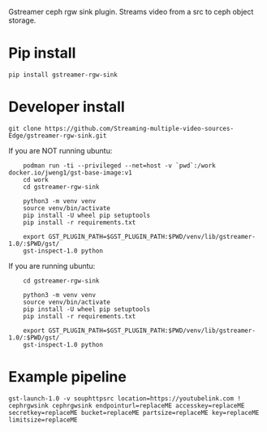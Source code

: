 Gstreamer ceph rgw sink plugin. 
Streams video from a src to ceph object storage. 

# Pip install
```
pip install gstreamer-rgw-sink
```

# Developer install 
```
git clone https://github.com/Streaming-multiple-video-sources-Edge/gstreamer-rgw-sink.git
```

If you are NOT running ubuntu:
```
    podman run -ti --privileged --net=host -v `pwd`:/work docker.io/jweng1/gst-base-image:v1
    cd work
    cd gstreamer-rgw-sink

    python3 -m venv venv
    source venv/bin/activate
    pip install -U wheel pip setuptools
    pip install -r requirements.txt

    export GST_PLUGIN_PATH=$GST_PLUGIN_PATH:$PWD/venv/lib/gstreamer-1.0/:$PWD/gst/
    gst-inspect-1.0 python
 ```
If you are running ubuntu:
```
    cd gstreamer-rgw-sink

    python3 -m venv venv
    source venv/bin/activate
    pip install -U wheel pip setuptools
    pip install -r requirements.txt

    export GST_PLUGIN_PATH=$GST_PLUGIN_PATH:$PWD/venv/lib/gstreamer-1.0/:$PWD/gst/
    gst-inspect-1.0 python
```


# Example pipeline 
```
gst-launch-1.0 -v souphttpsrc location=https://youtubelink.com ! cephrgwsink cephrgwsink endpointurl=replaceME accesskey=replaceME secretkey=replaceME bucket=replaceME partsize=replaceME key=replaceME limitsize=replaceME
```





